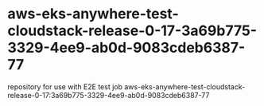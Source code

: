 # aws-eks-anywhere-test-cloudstack-release-0-17-3a69b775-3329-4ee9-ab0d-9083cdeb6387-77
repository for use with E2E test job aws-eks-anywhere-test-cloudstack-release-0-17:3a69b775-3329-4ee9-ab0d-9083cdeb6387-77
